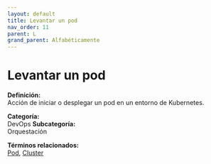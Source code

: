 ```yaml
---
layout: default
title: Levantar un pod
nav_order: 11
parent: L
grand_parent: Alfabéticamente
---
```


# Levantar un pod

**Definición:**  
Acción de iniciar o desplegar un pod en un entorno de Kubernetes.

**Categoría:**  
DevOps 
**Subcategoría:**  
Orquestación

**Términos relacionados:**  
[Pod](https://maleniski.github.io/diccionario-angl-tec-mx/docs/alfabeticamente/P/pod.html), [Cluster](https://maleniski.github.io/diccionario-angl-tec-mx/docs/alfabeticamente/C/cluster.html)
